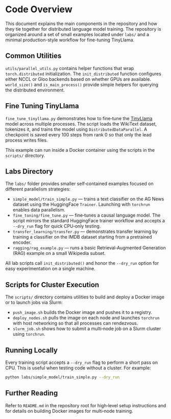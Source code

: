 # Code Overview

This document explains the main components in the repository and how they tie together for distributed language model training. The repository is organized around a set of small examples located under `labs/` and a minimal production-style workflow for fine-tuning TinyLlama.

## Common Utilities

`utils/parallel_utils.py` contains helper functions that wrap `torch.distributed` initialization. The `init_distributed` function configures either NCCL or Gloo backends based on whether GPUs are available. `world_size()` and `is_main_process()` provide simple helpers for querying the distributed environment.

## Fine Tuning TinyLlama

`fine_tune_tinyllama.py` demonstrates how to fine‑tune the [TinyLlama](https://huggingface.co/TinyLlama/TinyLlama-1.1B-Chat-v1.0) model across multiple processes. The script loads the WikiText dataset, tokenizes it, and trains the model using `DistributedDataParallel`. A checkpoint is saved every 100 steps from rank 0 so that only the lead process writes files.

This example can run inside a Docker container using the scripts in the `scripts/` directory.

## Labs Directory

The `labs/` folder provides smaller self‑contained examples focused on different parallelism strategies:

- `simple_model/train_simple.py` — trains a text classifier on the AG News dataset using the HuggingFace `Trainer`. Launching with `torchrun` enables data parallelism.
- `fine_tuning/fine_tune.py` — fine‑tunes a causal language model. The script mirrors the standard HuggingFace trainer workflow and accepts a `--dry_run` flag for quick CPU‑only testing.
- `transfer_learning/transfer.py` — demonstrates transfer learning by training a classifier on the IMDB dataset starting from a pretrained encoder.
- `ragging/rag_example.py` — runs a basic Retrieval‑Augmented Generation (RAG) example on a small Wikipedia subset.

All lab scripts call `init_distributed()` and honor the `--dry_run` option for easy experimentation on a single machine.

## Scripts for Cluster Execution

The `scripts/` directory contains utilities to build and deploy a Docker image or to launch jobs via Slurm:

- `push_image.sh` builds the Docker image and pushes it to a registry.
- `deploy_nodes.sh` pulls the image on each node and launches `torchrun` with host networking so that all processes can rendezvous.
- `slurm_job.sh` shows how to submit a multi‑node job on a Slurm cluster using `torchrun`.

## Running Locally

Every training script accepts a `--dry_run` flag to perform a short pass on CPU. This is useful when testing code without a cluster. For example:

```bash
python labs/simple_model/train_simple.py --dry_run
```

## Further Reading

Refer to `README.md` in the repository root for high‑level setup instructions and for details on building Docker images for multi‑node training.
